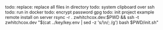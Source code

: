 todo: replace: replace all files in directory
todo: system clipboard over ssh
todo: run in docker
todo: encrypt password gpg
todo: init project
example remote install on server rsync -r . zwhitchcox.dev:$PWD && ssh -t zwhitchcox.dev "$(cat ../key/key.env | sed -z 's/\n/; /g') bash $PWD/init.sh"
